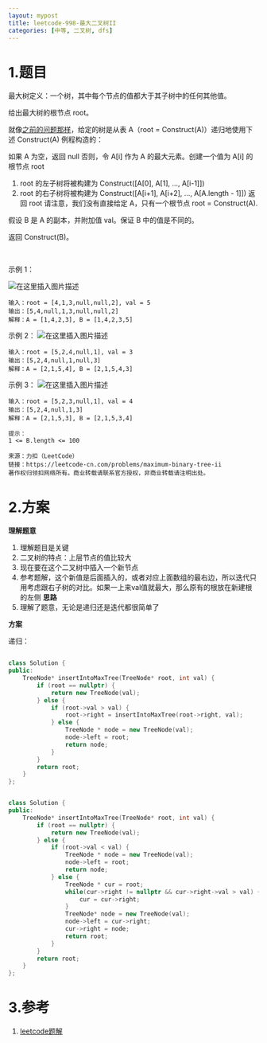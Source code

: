 ```yaml
---
layout: mypost
title: leetcode-998-最大二叉树II
categories: [中等, 二叉树, dfs]
---
```

# 1.题目

最大树定义：一个树，其中每个节点的值都大于其子树中的任何其他值。

给出最大树的根节点 root。

就像[之前的问题那样](https://leetcode-cn.com/problems/maximum-binary-tree/)，给定的树是从表 A（root = Construct(A)）递归地使用下述 Construct(A) 例程构造的：

如果 A 为空，返回 null
否则，令 A[i] 作为 A 的最大元素。创建一个值为 A[i] 的根节点 root
1. root 的左子树将被构建为 Construct([A[0], A[1], ..., A[i-1]])
3. root 的右子树将被构建为 Construct([A[i+1], A[i+2], ..., A[A.length - 1]])
返回 root
请注意，我们没有直接给定 A，只有一个根节点 root = Construct(A).

假设 B 是 A 的副本，并附加值 val。保证 B 中的值是不同的。

返回 Construct(B)。

 

示例 1：

![在这里插入图片描述](https://img-blog.csdnimg.cn/20201005180022399.png?x-oss-process=imagesize_16,color_FFFFFF,t_70#pic_center)
```
输入：root = [4,1,3,null,null,2], val = 5
输出：[5,4,null,1,3,null,null,2]
解释：A = [1,4,2,3], B = [1,4,2,3,5]
```
示例 2：
![在这里插入图片描述](https://img-blog.csdnimg.cn/20201005180119858.png?x-oss-process=image)
```
输入：root = [5,2,4,null,1], val = 3
输出：[5,2,4,null,1,null,3]
解释：A = [2,1,5,4], B = [2,1,5,4,3]
```
示例 3：
![在这里插入图片描述](https://img-blog.csdnimg.cn/20201005180208157.png?x-oss-process=image)
```
输入：root = [5,2,3,null,1], val = 4
输出：[5,2,4,null,1,3]
解释：A = [2,1,5,3], B = [2,1,5,3,4]

提示：
1 <= B.length <= 100

来源：力扣（LeetCode）
链接：https://leetcode-cn.com/problems/maximum-binary-tree-ii
著作权归领扣网络所有。商业转载请联系官方授权，非商业转载请注明出处。
```
# 2.方案
**理解题意**
1. 理解题目是关键
2. 二叉树的特点：上层节点的值比较大
3. 现在要在这个二叉树中插入一个新节点
4. 参考题解，这个新值是后面插入的，或者对应上面数组的最右边，所以迭代只用考虑跟右子树的对比。如果一上来val值就最大，那么原有的根放在新建根的左侧
**思路**
1. 理解了题意，无论是递归还是迭代都很简单了

**方案**

递归：
```cpp

class Solution {
public:
    TreeNode* insertIntoMaxTree(TreeNode* root, int val) {
        if (root == nullptr) {
            return new TreeNode(val);
        } else {
            if (root->val > val) {
                root->right = insertIntoMaxTree(root->right, val);
            } else {
                TreeNode * node = new TreeNode(val);
                node->left = root;
                return node;
            }
        }
        return root;
    }
};
```

```cpp

class Solution {
public:
    TreeNode* insertIntoMaxTree(TreeNode* root, int val) {
        if (root == nullptr) {
            return new TreeNode(val);
        } else {
            if (root->val < val) {
                TreeNode * node = new TreeNode(val);
                node->left = root;
                return node;
            } else {
                TreeNode * cur = root;
                while(cur->right != nullptr && cur->right->val > val) {
                    cur = cur->right;
                }
                TreeNode* node = new TreeNode(val);
                node->left = cur->right;
                cur->right = node;
                return root;
            }
        }
        return root;
    }
};
```
# 3.参考
1. [leetcode题解](https://leetcode-cn.com/problems/maximum-binary-tree-ii/comments/)
